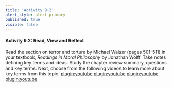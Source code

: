 ```yaml
---
title: 'Activity 9-2'
alert_style: alert-primary
published: true
visible: false
---
```

#### Activity 9.2: Read, View and Reflect
Read the section on terror and torture by Michael Walzer (pages 501-511) in your textbook, *Readings in Moral Philosophy* by Jonathan Wolff. Take notes defining key terms and ideas. Study the chapter review summary, questions and key terms.
Next, choose from the following videos to learn more about key terms from this topic.
[plugin:youtube](https://www.youtube.com/watch?v=LcBovmGZSPU)
[plugin:youtube](https://www.youtube.com/watch?v=TOfS3IIqP0M)
[plugin:youtube](https://www.youtube.com/watch?v=X_R6Lh-N2bg)
[plugin:youtube](https://youtu.be/yZEprmCb5Pk) 
